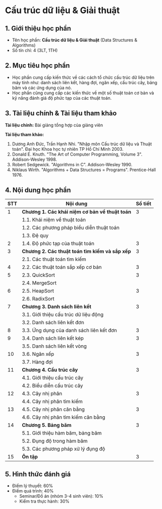 # Cấu trúc dữ liệu & Giải thuật


## 1. Giới thiệu học phần

* Tên học phần: **Cấu trúc dữ liệu & Giải thuật** (Data Structures & Algorithms)
* Số tín chỉ: 4 (3LT, 1TH)

## 2. Mục tiêu học phần

* Học phần cung cấp kiến thức về các cách tổ chức cấu trúc dữ liệu trên máy tính như: danh sách liên kết, hàng đợi, ngăn xếp, cấu trúc cây, bảng băm và các ứng dụng của nó.
* Học phần cũng cung cấp các kiến thức về một số thuật toán cơ bản và kỹ năng đánh giá độ phức tạp của các thuật toán.

## 3. Tài liệu chính & Tài liệu tham khảo

**Tài liệu chính:** Bài giảng tổng hợp của giảng viên

**Tài liệu tham khảo:**

1. Dương Anh Đức, Trần Hạnh Nhi. "Nhập môn Cấu trúc dữ liệu và Thuật toán". Đại học Khoa học tự nhiên TP Hồ Chí Minh 2003.
2. Donald E. Knuth. "The Art of Computer Programming, Volume 3". Addison-Wesley 1998.
3. Robert Sedgewick. "Algorithms in C". Addison-Wesley 1990.
4. Niklaus Wirth. "Algorithms + Data Structures = Programs". Prentice-Hall 1976.

## 4. Nội dung học phần

| STT | Nội dung | Số tiết |
| --- | ------------------ | --- |
| 1   | **Chương 1. Các khái niệm cơ bản về thuật toán** | 3 |
|     |  1.1. Khái niệm về thuật toán                |   |
|     |  1.2. Các phương pháp biểu diễn thuật toán   |   |
|     |  1.3. Đệ quy                                 |   |
| 2   |  1.4. Độ phức tạp của thuật toán             | 3 |
| 3   | **Chương 2. Các thuật toán tìm kiếm và sắp xếp** | 3 |
|     |  2.1. Các thuật toán tìm kiếm                |   |
| 4   |  2.2. Các thuật toán sắp xếp cơ bản          | 3 |
| 5   |  2.3. QuickSort                              | 3 |
|     |  2.4. MergeSort                              |   |
| 6   |  2.5. HeapSort                               | 3 |
|     |  2.6. RadixSort                              |   |
| 7   | **Chương 3. Danh sách liên kết**             | 3 |
|     | 3.1. Giới thiệu cấu trúc dữ liệu động        |   |
|     | 3.2. Danh sách liên kết đơn                  |   |
| 8   | 3.3. Ứng dụng của danh sách liên kết đơn     | 3 |
| 9   | 3.4. Danh sách liên kết kép                  | 3 |
|     | 3.5. Danh sách liên kết vòng                 |   |
| 10  | 3.6. Ngăn xếp                                | 3 |
|     | 3.7. Hàng đợi                                |   |
| 11  | **Chương 4. Cấu trúc cây**                   | 3 |
|     | 4.1. Giới thiệu cấu trúc cây                 |   |
|     | 4.2. Biểu diễn cấu trúc cây                  |   |
| 12  | 4.3. Cây nhị phân                            | 3 |
|     | 4.4. Cây nhị phân tìm kiếm                   |   |
| 13  | 4.5. Cây nhị phân cân bằng                   | 3 |
|     | 4.6. Cây nhị phân tìm kiếm cân bằng          |   |
| 14  | **Chương 5. Bảng băm**                       | 3 |
|     | 5.1. Giới thiệu hàm băm, bảng băm            |   |
|     | 5.2. Đụng độ trong hàm băm                   |   |
|     | 5.3. Các phương pháp xử lý đụng độ           |   |
| 15  | **Ôn tập**                                   | 3 |

## 5. Hình thức đánh giá

* Điểm lý thuyết: 60% 
* Điểm quá trình: 40%
  * Seminar/Đồ án (nhóm 3-4 sinh viên): 10%
  * Kiểm tra thực hành: 30%
